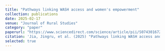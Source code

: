 ```yaml
---
title: "Pathways linking WASH access and women's empowerment"
collection: publications
date: 2025-02-17
venue: "Journal of Rural Studies"
category: "paper"
paperurl: "https://www.sciencedirect.com/science/article/pii/S0743016725000427.html"
citation: 'Jia, Jingru, et al. (2025) "Pathways linking WASH access and women's empowerment: Evidence from Zambia and Honduras." Journal of Rural Studies 116: 103602.'
selected: true
---
```

